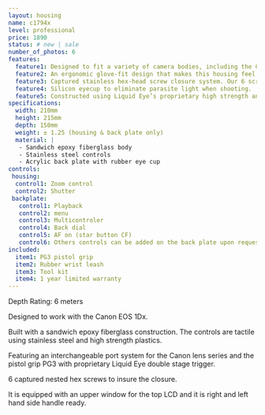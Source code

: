 ```yaml
---
layout: housing
name: c1794x
level: professional
price: 1890
status: # new | sale
number_of_photos: 6
features:
  feature1: Designed to fit a variety of camera bodies, including the Canon EOS 1Dx
  feature2: An ergonomic glove-fit design that makes this housing feel and operate like your DLSR.
  feature3: Captured stainless hex-head screw closure system. Our 6 screws closure system insures a tight, even seal, while eliminating the problems of screw loss and corrosion.
  feature4: Silicon eyecup to eliminate parasite light when shooting.
  feature5: Constructed using Liquid Eye’s proprietary high strength and ultra light epoxy resin sandwiched core technology.
specifications:
  width: 210mm
  height: 215mm
  depth: 150mm
  weight: ± 1.25 (housing & back plate only)
  material: |
   - Sandwich epoxy fiberglass body
   - Stainless steel controls
   - Acrylic back plate with rubber eye cup
controls:
 housing:
  control1: Zoom control
  control2: Shutter
 backplate:
   control1: Playback
   control2: menu
   control3: Multicontroler
   control4: Back dial
   control5: AF on (star button CF)
   control6: Others controls can be added on the back plate upon request. Additional cost, ask for prices.
included:
  item1: PG3 pistol grip
  item2: Rubber wrist leash
  item3: Tool kit
  item4: 1 year limited warranty
---
```

Depth Rating: 6 meters

Designed to work with the Canon EOS 1Dx.

Built with a sandwich epoxy fiberglass construction. The controls are tactile using stainless steel and high strength plastics.

Featuring an interchangeable port system for the Canon lens series and the pistol grip PG3 with proprietary Liquid Eye double stage trigger.

6 captured nested hex screws to insure the closure.

It is equipped with an upper window for the top LCD and it is right and left hand side handle ready.
